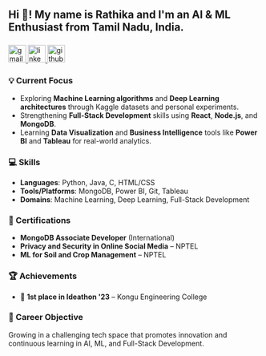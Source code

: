 <h2 align="left">Hi 👋! My name is Rathika and I'm an AI & ML Enthusiast from Tamil Nadu, India.</h2>

###

<div align="left">
  <a href="mailto:rathikachellamuthu2825@gmail.com" target="_blank">
    <img src="https://img.shields.io/static/v1?message=Gmail&logo=gmail&label=&color=D14836&logoColor=white&labelColor=&style=for-the-badge" height="35" alt="gmail logo" />
  </a>
  <a href="https://www.linkedin.com/in/rathika-c-34461a244/" target="_blank">
    <img src="https://img.shields.io/static/v1?message=LinkedIn&logo=linkedin&label=&color=0077B5&logoColor=white&labelColor=&style=for-the-badge" height="35" alt="linkedin logo" />
  </a>
  <a href="https://github.com/yolorat" target="_blank">
    <img src="https://img.shields.io/static/v1?message=GitHub&logo=github&label=&color=181717&logoColor=white&labelColor=&style=for-the-badge" height="35" alt="github logo" />
  </a>
</div>

###

### 💡 Current Focus
- Exploring **Machine Learning algorithms** and **Deep Learning architectures** through Kaggle datasets and personal experiments.  
- Strengthening **Full-Stack Development** skills using **React**, **Node.js**, and **MongoDB**.  
- Learning **Data Visualization** and **Business Intelligence** tools like **Power BI** and **Tableau** for real-world analytics.

###

### 💻 Skills
- **Languages**: Python, Java, C, HTML/CSS  
- **Tools/Platforms**: MongoDB, Power BI, Git, Tableau  
- **Domains**: Machine Learning, Deep Learning, Full-Stack Development

###

### 📜 Certifications
- **MongoDB Associate Developer** (International)
- **Privacy and Security in Online Social Media** – NPTEL
- **ML for Soil and Crop Management** – NPTEL

###

### 🏆 Achievements
- 🥇 **1st place in Ideathon '23** – Kongu Engineering College

###

### 🎯 Career Objective
Growing in a challenging tech space that promotes innovation and continuous learning in AI, ML, and Full-Stack Development.

###

